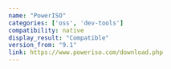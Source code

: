 ```yaml
---
name: "PowerISO"
categories: ['oss', 'dev-tools']
compatibility: native
display_result: "Compatible"
version_from: "9.1"
link: https://www.poweriso.com/download.php
---
```

